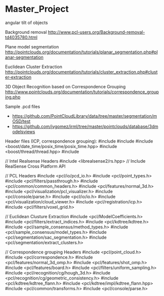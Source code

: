 # Master_Project
angular tilt of objects

Background removal
http://www.pcl-users.org/Background-removal-td4035780.html

Plane model segmentation
http://pointclouds.org/documentation/tutorials/planar_segmentation.php#planar-segmentation

Euclidean Cluster Extraction
http://pointclouds.org/documentation/tutorials/cluster_extraction.php#cluster-extraction

3D Object Recognition based on Correspondence Grouping
http://www.pointclouds.org/documentation/tutorials/correspondence_grouping.php

Sample .pcd files
- https://github.com/PointCloudLibrary/data/tree/master/segmentation/mOSD/test
- https://github.com/jvgomez/irml/tree/master/pointclouds/database/3dmodelsviews


Header files (ICP, correspondence grouping):
#include <iostream>
#include <algorithm> 
#include <boost/date_time/posix_time/posix_time.hpp>
#include <boost/thread/thread.hpp>
#include <string>

 // Intel Realsense Headers
#include <librealsense2/rs.hpp> // Include RealSense Cross Platform API

// PCL Headers
#include <pcl/io/pcd_io.h>
#include <pcl/point_types.h>
#include <pcl/filters/passthrough.h>
#include <pcl/common/common_headers.h>
#include <pcl/features/normal_3d.h>
#include <pcl/visualization/pcl_visualizer.h>
#include <pcl/console/parse.h>
#include <pcl/io/io.h>
#include <pcl/visualization/cloud_viewer.h>
#include <pcl/registration/icp.h>
#include <pcl/filters/voxel_grid.h>

// Euclidean Clusture Extraction
#include <pcl/ModelCoefficients.h>
#include <pcl/filters/extract_indices.h>
#include <pcl/kdtree/kdtree.h>
#include <pcl/sample_consensus/method_types.h>
#include <pcl/sample_consensus/model_types.h>
#include <pcl/segmentation/sac_segmentation.h>
#include <pcl/segmentation/extract_clusters.h>

// Correspondence grouping Headers
#include <pcl/point_cloud.h>
#include <pcl/correspondence.h>
#include <pcl/features/normal_3d_omp.h>
#include <pcl/features/shot_omp.h>
#include <pcl/features/board.h>
#include <pcl/filters/uniform_sampling.h>
#include <pcl/recognition/cg/hough_3d.h>
#include <pcl/recognition/cg/geometric_consistency.h>
#include <pcl/kdtree/kdtree_flann.h>
#include <pcl/kdtree/impl/kdtree_flann.hpp>
#include <pcl/common/transforms.h>
#include <pcl/console/parse.h>
